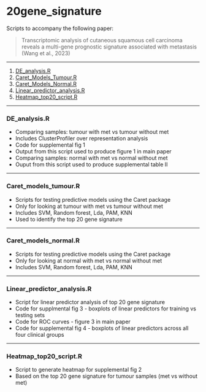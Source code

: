 # 20gene_signature


Scripts to accompany the following paper: 

>Transcriptomic analysis of cutaneous squamous cell carcinoma reveals a multi-gene prognostic signature associated with metastasis (Wang et al., 2023)

***

1. [DE_analysis.R](#de_analysisr)
1. [Caret_Models_Tumour.R](#caret_models_tumourr)
1. [Caret_Models_Normal.R](#caret_models_normalr)
1. [Linear_predictor_analysis.R](#linear_predictor_analysisr)
1. [Heatmap_top20_script.R](#heatmap_top20_scriptr)

***

### DE_analysis.R

- Comparing samples: tumour with met vs tumour without met
- Includes ClusterProfiler over representation analysis 
- Code for supplemental fig 1
- Output from this script used to produce figure 1 in main paper
- Comparing samples: normal with met vs normal without met
- Ouput from this script used to produce supplemental table II

***

### Caret_models_tumour.R

- Scripts for testing predictive models using the Caret package
- Only for looking at tumour with met vs tumour without met
- Includes SVM, Random forest, Lda, PAM, KNN
- Used to identify the top 20 gene signature

***

### Caret_models_normal.R

- Scripts for testing predictive models using the Caret package
- Only for looking at normal with met vs normal without met
- Includes SVM, Random forest, Lda, PAM, KNN

***

### Linear_predictor_analysis.R

- Script for linear predictor analysis of top 20 gene signature
- Code for supplmental fig 3 - boxplots of linear predictors for training vs testing sets
- Code for ROC curves - figure 3 in main paper
- Code for supplemental fig 4 - boxplots of linear predictors across all four clinical groups 

***

### Heatmap_top20_script.R 

- Script to generate heatmap for supplemental fig 2
- Based on the top 20 gene signature for tumour samples (met vs without met)



